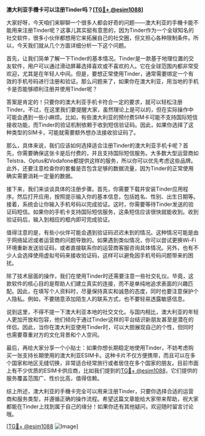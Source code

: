 **澳大利亚手機卡可以注册Tinder吗？[[TG💪+ @esim1088](https://t.me/s/esim1088)]**

大家好呀，今天咱们来聊聊一个很多人都会好奇的问题——澳大利亚的手機卡能不能用来注册Tinder呢？这事儿其实挺有意思的，因为Tinder作为一个全球知名的社交软件，很多小伙伴都想用它来拓展自己的社交圈，但又担心各种限制条件。所以，今天我们就从几个方面详细分析一下这个问题。

首先，让我们简单了解一下Tinder的基本情况。Tinder是一款基于地理位置的交友软件，用户可以通过滑动屏幕选择喜欢或不喜欢的人。它在全球范围内都非常受欢迎，尤其是在年轻人中间。但是，要想正常使用Tinder，通常需要绑定一个有效的手机号码进行注册和验证。那么问题来了，如果你在澳大利亚，用当地的手机卡是否能够顺利注册并使用Tinder呢？

答案是肯定的！只要你的澳大利亚手机卡符合一定的要求，就可以轻松注册Tinder。不过，在这里我们要提醒大家，虽然理论上是可以的，但在实际操作中可能会遇到一些小麻烦。比如，有些澳大利亚的预付费SIM卡可能不支持国际短信接收功能，而Tinder的验证机制依赖于收到短信验证码。因此，如果你选择了这种类型的SIM卡，可能就需要额外想办法接收验证码了。

那么，具体来说，我们应该如何选择适合注册Tinder的澳大利亚手机卡呢？首先，你需要确保这张卡是后付费的，并且支持国际短信服务。大多数大型运营商如Telstra、Optus和Vodafone都提供这样的服务，所以你可以优先考虑这些品牌。此外，还要注意检查你的套餐是否包含足够的数据流量，因为Tinder的正常使用确实需要消耗一定量的数据。

接下来，我们来谈谈具体的注册步骤。首先，你需要下载并安装Tinder应用程序。然后打开应用，按照提示输入你的基本信息，包括姓名、性别、出生日期等。接着，系统会让你输入手机号码以完成验证。这时，你需要等待Tinder发送的验证码短信。如果你的手机卡支持国际短信服务，这条短信应该很快就能收到。收到验证码后，输入到相应的框内即可完成验证。

值得注意的是，有些小伙伴可能会遇到验证码迟迟未到的情况。这种情况可能是由于网络延迟或者运营商的问题导致的。如果遇到类似情况，你可以尝试更换Wi-Fi环境重新发送验证码，或者直接联系你的运营商客服咨询具体情况。另外，也有不少人会选择使用虚拟号码来接收验证码，这样可以避免因手机号码问题带来的困扰。

除了技术层面的操作，我们在使用Tinder时还需要注意一些社交礼仪。毕竟，这款软件的核心目的是帮助人们建立真实的连接，而不是单纯地追求表面的兴趣匹配。因此，在填写个人资料时，尽量保持真实和诚恳的态度，同时也要注意保护个人隐私。例如，不要随意添加陌生人的联系方式，也不要轻易透露敏感信息。

说到这里，不得不提一下澳大利亚本地的社交文化。与国内相比，澳大利亚的年轻人更加开放和包容，他们倾向于通过Tinder这样的平台结识新朋友甚至是潜在的伴侣。因此，当你在澳大利亚使用Tinder时，可以大胆展现自己的个性，但同时也需要尊重对方的文化背景和个人空间。

最后，再给大家分享一个小贴士：如果你想长期稳定地使用Tinder，不妨考虑购买一张支持长期使用的澳大利亚ESIM卡。这种卡片不仅方便携带，而且可以在多个国家和地区无缝切换，非常适合经常旅行或者居住在多个国家的朋友。目前市面上有不少优质的ESIM卡供应商，比如我们提到的[TG💪+ @esim1088](https://t.me/s/esim1088)，它们提供的服务覆盖范围广、性价比高，值得信赖。

综上所述，澳大利亚的手機卡完全可以用来注册Tinder，只要你选择合适的运营商和服务类型，并遵循正确的操作流程。希望这篇文章能给大家带来帮助，祝大家都能在Tinder上找到属于自己的缘分！如果你还有其他疑问，欢迎随时留言讨论哦。

[[TG💪+ @esim1088](https://t.me/s/esim1088) ![Image](https://i.postimg.cc/4NQfJmqS/Snipaste-2025-05-13-00-14-12.png)]